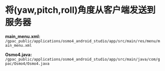 # 将(yaw,pitch,roll)角度从客户端发送到服务器



**main_menu.xml:** ` /gpac_public/applications/osmo4_android_studio/app/src/main/res/menu/main_menu.xml`

**Osmo4.java:** `/gpac_public/applications/osmo4_android_studio/app/src/main/java/com/gpac/Osmo4/Osmo4.java`
